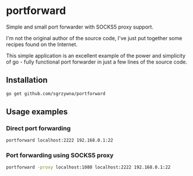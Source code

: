 # portforward

Simple and small port forwarder with SOCKS5 proxy support.

I'm not the original author of the source code, I've just put together some recipes found on the Internet.

This simple application is an excellent example of the power and simplicity of go - fully functional port forwarder in just a few lines of the source code.

## Installation

```bash
go get github.com/sgrzywna/portforward
```

## Usage examples

### Direct port forwarding

```bash
portforward localhost:2222 192.168.0.1:22
```

### Port forwarding using SOCKS5 proxy

```bash
portforward -proxy localhost:1080 localhost:2222 192.168.0.1:22
```
